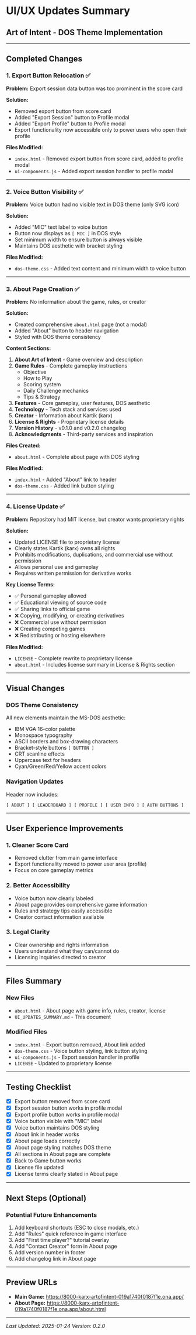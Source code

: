 # UI/UX Updates Summary
## Art of Intent - DOS Theme Implementation

---

## Completed Changes

### 1. Export Button Relocation ✅
**Problem:** Export session data button was too prominent in the score card

**Solution:**
- Removed export button from score card
- Added "Export Session" button to Profile modal
- Added "Export Profile" button to Profile modal
- Export functionality now accessible only to power users who open their profile

**Files Modified:**
- `index.html` - Removed export button from score card, added to profile modal
- `ui-components.js` - Added export session handler to profile modal

---

### 2. Voice Button Visibility ✅
**Problem:** Voice button had no visible text in DOS theme (only SVG icon)

**Solution:**
- Added "MIC" text label to voice button
- Button now displays as `[ MIC ]` in DOS style
- Set minimum width to ensure button is always visible
- Maintains DOS aesthetic with bracket styling

**Files Modified:**
- `dos-theme.css` - Added text content and minimum width to voice button

---

### 3. About Page Creation ✅
**Problem:** No information about the game, rules, or creator

**Solution:**
- Created comprehensive `about.html` page (not a modal)
- Added "About" button to header navigation
- Styled with DOS theme consistency

**Content Sections:**
1. **About Art of Intent** - Game overview and description
2. **Game Rules** - Complete gameplay instructions
   - Objective
   - How to Play
   - Scoring system
   - Daily Challenge mechanics
   - Tips & Strategy
3. **Features** - Core gameplay, user features, DOS aesthetic
4. **Technology** - Tech stack and services used
5. **Creator** - Information about Kartik (karx)
6. **License & Rights** - Proprietary license details
7. **Version History** - v0.1.0 and v0.2.0 changelog
8. **Acknowledgments** - Third-party services and inspiration

**Files Created:**
- `about.html` - Complete about page with DOS styling

**Files Modified:**
- `index.html` - Added "About" link to header
- `dos-theme.css` - Added link button styling

---

### 4. License Update ✅
**Problem:** Repository had MIT license, but creator wants proprietary rights

**Solution:**
- Updated LICENSE file to proprietary license
- Clearly states Kartik (karx) owns all rights
- Prohibits modifications, duplications, and commercial use without permission
- Allows personal use and gameplay
- Requires written permission for derivative works

**Key License Terms:**
- ✅ Personal gameplay allowed
- ✅ Educational viewing of source code
- ✅ Sharing links to official game
- ❌ Copying, modifying, or creating derivatives
- ❌ Commercial use without permission
- ❌ Creating competing games
- ❌ Redistributing or hosting elsewhere

**Files Modified:**
- `LICENSE` - Complete rewrite to proprietary license
- `about.html` - Includes license summary in License & Rights section

---

## Visual Changes

### DOS Theme Consistency
All new elements maintain the MS-DOS aesthetic:
- IBM VGA 16-color palette
- Monospace typography
- ASCII borders and box-drawing characters
- Bracket-style buttons `[ BUTTON ]`
- CRT scanline effects
- Uppercase text for headers
- Cyan/Green/Red/Yellow accent colors

### Navigation Updates
Header now includes:
```
[ ABOUT ] [ LEADERBOARD ] [ PROFILE ] [ USER INFO ] [ AUTH BUTTONS ]
```

---

## User Experience Improvements

### 1. Cleaner Score Card
- Removed clutter from main game interface
- Export functionality moved to power user area (profile)
- Focus on core gameplay metrics

### 2. Better Accessibility
- Voice button now clearly labeled
- About page provides comprehensive game information
- Rules and strategy tips easily accessible
- Creator contact information available

### 3. Legal Clarity
- Clear ownership and rights information
- Users understand what they can/cannot do
- Licensing inquiries directed to creator

---

## Files Summary

### New Files
- `about.html` - About page with game info, rules, creator, license
- `UI_UPDATES_SUMMARY.md` - This document

### Modified Files
- `index.html` - Export button removed, About link added
- `dos-theme.css` - Voice button styling, link button styling
- `ui-components.js` - Export session handler in profile
- `LICENSE` - Updated to proprietary license

---

## Testing Checklist

- [x] Export button removed from score card
- [x] Export session button works in profile modal
- [x] Export profile button works in profile modal
- [x] Voice button visible with "MIC" label
- [x] Voice button maintains DOS styling
- [x] About link in header works
- [x] About page loads correctly
- [x] About page styling matches DOS theme
- [x] All sections in About page are complete
- [x] Back to Game button works
- [x] License file updated
- [x] License terms clearly stated in About page

---

## Next Steps (Optional)

### Potential Future Enhancements
1. Add keyboard shortcuts (ESC to close modals, etc.)
2. Add "Rules" quick reference in game interface
3. Add "First time player?" tutorial overlay
4. Add "Contact Creator" form in About page
5. Add version number in footer
6. Add changelog link in About page

---

## Preview URLs

- **Main Game:** https://8000-karx-artofintent-019a1740f0187f1e.ona.app/
- **About Page:** https://8000-karx-artofintent-019a1740f0187f1e.ona.app/about.html

---

*Last Updated: 2025-01-24*
*Version: 0.2.0*
